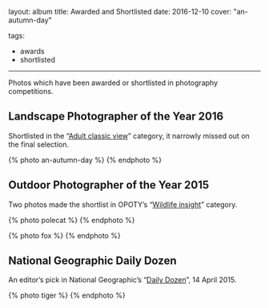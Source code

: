 layout: album
title: Awarded and Shortlisted
date: 2016-12-10
cover: "an-autumn-day"

tags:
  - awards
  - shortlisted
---

Photos which have been awarded or shortlisted in photography competitions.

## Landscape Photographer of the Year 2016

Shortlisted in the “[Adult classic view](https://www.take-a-view.co.uk/2016-award-winners/)” category, it narrowly missed out on the final selection.

{% photo an-autumn-day %}
{% endphoto %}

## Outdoor Photographer of the Year 2015

Two photos made the shortlist in OPOTY’s “[Wildlife insight](http://www.opoty.co.uk/pages/2015%2Bwinners/)” category.

{% photo polecat %}
{% endphoto %}

{% photo fox %}
{% endphoto %}

## National Geographic Daily Dozen

An editor’s pick in National Geographic’s “[Daily Dozen](https://yourshot.nationalgeographic.com/daily-dozen/2015-04-14/)”, 14 April 2015.

{% photo tiger %}
{% endphoto %}
